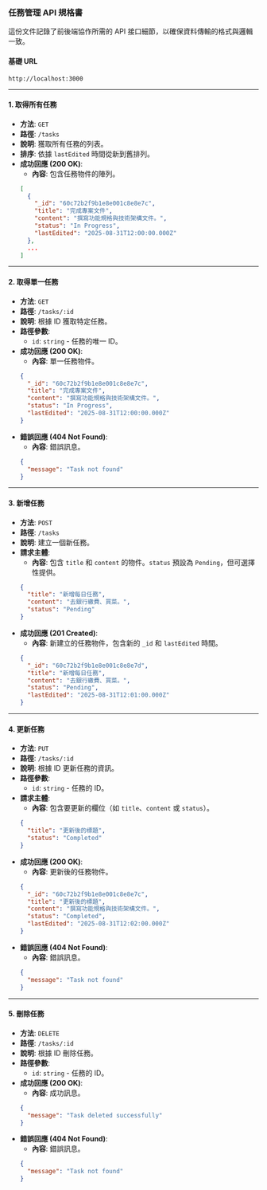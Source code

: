 ### 任務管理 API 規格書

這份文件記錄了前後端協作所需的 API 接口細節，以確保資料傳輸的格式與邏輯一致。

#### **基礎 URL**

`http://localhost:3000`

---

#### **1. 取得所有任務**

* **方法**: `GET`
* **路徑**: `/tasks`
* **說明**: 獲取所有任務的列表。
* **排序**: 依據 `lastEdited` 時間從新到舊排列。
* **成功回應 (200 OK)**:
    * **內容**: 包含任務物件的陣列。
    ```json
    [
      {
        "_id": "60c72b2f9b1e8e001c8e8e7c",
        "title": "完成專案文件",
        "content": "撰寫功能規格與技術架構文件。",
        "status": "In Progress",
        "lastEdited": "2025-08-31T12:00:00.000Z"
      },
      ...
    ]
    ```

---

#### **2. 取得單一任務**

* **方法**: `GET`
* **路徑**: `/tasks/:id`
* **說明**: 根據 ID 獲取特定任務。
* **路徑參數**:
    * `id`: `string` - 任務的唯一 ID。
* **成功回應 (200 OK)**:
    * **內容**: 單一任務物件。
    ```json
    {
      "_id": "60c72b2f9b1e8e001c8e8e7c",
      "title": "完成專案文件",
      "content": "撰寫功能規格與技術架構文件。",
      "status": "In Progress",
      "lastEdited": "2025-08-31T12:00:00.000Z"
    }
    ```
* **錯誤回應 (404 Not Found)**:
    * **內容**: 錯誤訊息。
    ```json
    {
      "message": "Task not found"
    }
    ```

---

#### **3. 新增任務**

* **方法**: `POST`
* **路徑**: `/tasks`
* **說明**: 建立一個新任務。
* **請求主體**:
    * **內容**: 包含 `title` 和 `content` 的物件。`status` 預設為 `Pending`，但可選擇性提供。
    ```json
    {
      "title": "新增每日任務",
      "content": "去銀行繳費、買菜。",
      "status": "Pending"
    }
    ```
* **成功回應 (201 Created)**:
    * **內容**: 新建立的任務物件，包含新的 `_id` 和 `lastEdited` 時間。
    ```json
    {
      "_id": "60c72b2f9b1e8e001c8e8e7d",
      "title": "新增每日任務",
      "content": "去銀行繳費、買菜。",
      "status": "Pending",
      "lastEdited": "2025-08-31T12:01:00.000Z"
    }
    ```

---

#### **4. 更新任務**

* **方法**: `PUT`
* **路徑**: `/tasks/:id`
* **說明**: 根據 ID 更新任務的資訊。
* **路徑參數**:
    * `id`: `string` - 任務的 ID。
* **請求主體**:
    * **內容**: 包含要更新的欄位（如 `title`、`content` 或 `status`）。
    ```json
    {
      "title": "更新後的標題",
      "status": "Completed"
    }
    ```
* **成功回應 (200 OK)**:
    * **內容**: 更新後的任務物件。
    ```json
    {
      "_id": "60c72b2f9b1e8e001c8e8e7c",
      "title": "更新後的標題",
      "content": "撰寫功能規格與技術架構文件。",
      "status": "Completed",
      "lastEdited": "2025-08-31T12:02:00.000Z"
    }
    ```
* **錯誤回應 (404 Not Found)**:
    * **內容**: 錯誤訊息。
    ```json
    {
      "message": "Task not found"
    }
    ```

---

#### **5. 刪除任務**

* **方法**: `DELETE`
* **路徑**: `/tasks/:id`
* **說明**: 根據 ID 刪除任務。
* **路徑參數**:
    * `id`: `string` - 任務的 ID。
* **成功回應 (200 OK)**:
    * **內容**: 成功訊息。
    ```json
    {
      "message": "Task deleted successfully"
    }
    ```
* **錯誤回應 (404 Not Found)**:
    * **內容**: 錯誤訊息。
    ```json
    {
      "message": "Task not found"
    }
    ```